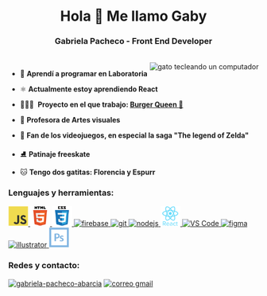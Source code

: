 <h1 align="center">Hola 👋  Me llamo Gaby</h1>
<h3 align="center">Gabriela Pacheco - Front End Developer</h3>
<br>
<img align="right" src= "https://c.tenor.com/jUYZCDO14sEAAAAC/chis-sweet-home-cat.gif" alt= "gato tecleando un computador"/>



- 💛 **Aprendí a programar en Laboratoria**

- ⚛️ **Actualmente estoy aprendiendo React**

- 👩🏻‍💻 &nbsp;**Proyecto en el que trabajo: [Burger Queen 🌱](https://github.com/GabrielaDana/SCL019-burger-queen)**
 
- 🎨 **Profesora de Artes visuales**

- 👾 **Fan de los videojuegos, en especial la saga "The legend of Zelda"**

- ⛸ **Patinaje freeskate**

- 🐱 **Tengo dos gatitas: Florencia y Espurr**



<h3 align="left">Lenguajes y herramientas:</h3>

<p align="left"> <a href="https://developer.mozilla.org/en-US/docs/Web/JavaScript" target="_blank" rel="noreferrer"> 
<img src="https://raw.githubusercontent.com/devicons/devicon/master/icons/javascript/javascript-original.svg" alt="javascript" width="40" height="40"/> 
</a> <a href="https://www.w3.org/html/" target="_blank" rel="noreferrer"> <img src="https://raw.githubusercontent.com/devicons/devicon/master/icons/html5/html5-original-wordmark.svg" alt="html5" width="40" height="40"/> </a> <a href="https://www.w3schools.com/css/" target="_blank" rel="noreferrer"> <img src="https://raw.githubusercontent.com/devicons/devicon/master/icons/css3/css3-original-wordmark.svg" alt="css3" width="40" height="40"/> </a> <a href="https://firebase.google.com/" target="_blank" rel="noreferrer"> <img src="https://www.vectorlogo.zone/logos/firebase/firebase-icon.svg" alt="firebase" width="40" height="40"/> </a> <a href="https://git-scm.com/" target="_blank" rel="noreferrer"> <img src="https://www.vectorlogo.zone/logos/git-scm/git-scm-icon.svg" alt="git" width="40" height="40"/> </a> <a href="https://nodejs.org" target="_blank" rel="noreferrer"> <img src="https://camo.githubusercontent.com/ee68259d96c84767b3644d8f6e45c50951d16e608afa84b9a55a6f90a4907fff/68747470733a2f2f696d672e69636f6e73382e636f6d2f666c75656e63792f34382f3030303030302f6e6f64652d6a732e706e67" alt="nodejs" width="40" height="40"/> </a> <a href="https://reactjs.org/" target="_blank" rel="noreferrer"> <img src="https://raw.githubusercontent.com/devicons/devicon/master/icons/react/react-original-wordmark.svg" alt="react" width="40" height="40"/> </a> <a href="" target="_blank" rel="noreferrer"> <img src="https://camo.githubusercontent.com/2f7d9c653bd1edd735b3db07d7c4b47ae45959e17c14053fa4f543ac93cc1a8c/68747470733a2f2f696d672e69636f6e73382e636f6d2f636f6c6f722f34382f3030303030302f76697375616c2d73747564696f2d636f64652d323031392e706e67" alt="VS Code" width="40" height="40"/> </a> <a href="https://www.figma.com/" target="_blank" rel="noreferrer"> <img src="https://www.vectorlogo.zone/logos/figma/figma-icon.svg" alt="figma" width="40" height="40"/> </a> <a href="https://www.adobe.com/in/products/illustrator.html" target="_blank" rel="noreferrer"> <img src="https://www.vectorlogo.zone/logos/adobe_illustrator/adobe_illustrator-icon.svg" alt="illustrator" width="40" height="40"/> </a> <a href="https://www.photoshop.com/en" target="_blank" rel="noreferrer"> <img src="https://raw.githubusercontent.com/devicons/devicon/master/icons/photoshop/photoshop-line.svg" alt="photoshop" width="40" height="40"/> </a> </p>

<h3 align="left">Redes y contacto:</h3>
<p align="left">
<a href="https://linkedin.com/in/gabriela-pacheco-abarcia" target="blank"><img align="center" src="https://raw.githubusercontent.com/rahuldkjain/github-profile-readme-generator/master/src/images/icons/Social/linked-in-alt.svg" alt="gabriela-pacheco-abarcia" height="30"/></a> <a href="mailto:gabriela.dana.pacheco@gmail.com" target="blank"><img align="center" src="https://logos-marcas.com/wp-content/uploads/2020/11/Gmail-Logo.png" alt="correo gmail" height="30" /></a>
</p>
